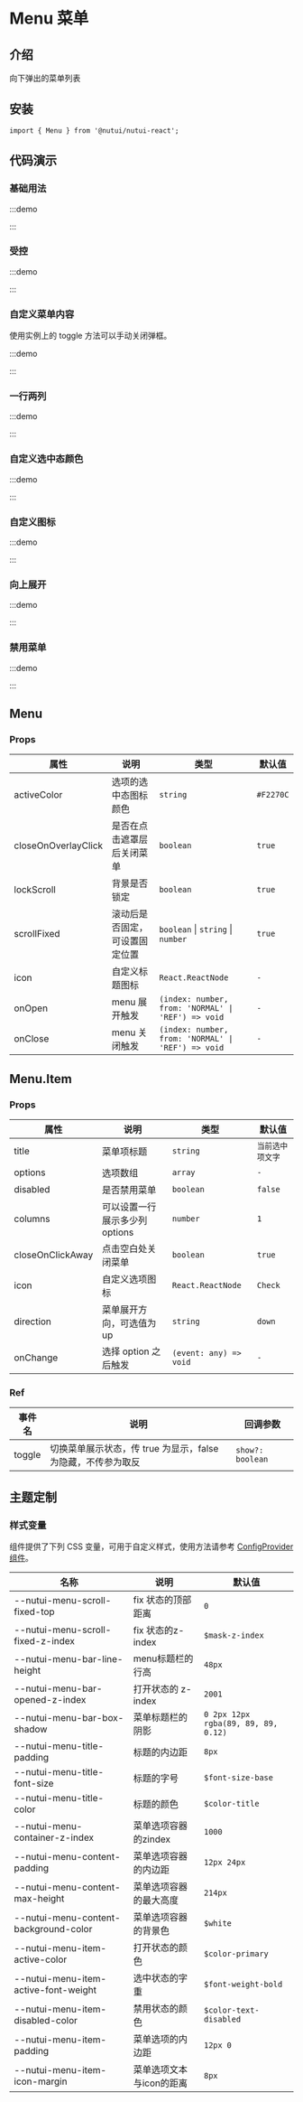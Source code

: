 # Menu 菜单

## 介绍

向下弹出的菜单列表

## 安装

```tsx
import { Menu } from '@nutui/nutui-react';
```

## 代码演示

### 基础用法

:::demo

<CodeBlock src='h5/demo1.tsx'></CodeBlock>

:::

### 受控

:::demo

<CodeBlock src='h5/demo2.tsx'></CodeBlock>

:::

### 自定义菜单内容

使用实例上的 toggle 方法可以手动关闭弹框。

:::demo

<CodeBlock src='h5/demo3.tsx'></CodeBlock>

:::

### 一行两列

:::demo

<CodeBlock src='h5/demo4.tsx'></CodeBlock>

:::

### 自定义选中态颜色

:::demo

<CodeBlock src='h5/demo5.tsx'></CodeBlock>

:::

### 自定义图标

:::demo

<CodeBlock src='h5/demo6.tsx'></CodeBlock>

:::

### 向上展开

:::demo

<CodeBlock src='h5/demo7.tsx'></CodeBlock>

:::

### 禁用菜单

:::demo

<CodeBlock src='h5/demo8.tsx'></CodeBlock>

:::

## Menu

### Props

| 属性 | 说明 | 类型 | 默认值 |
| --- | --- | --- | --- |
| activeColor | 选项的选中态图标颜色 | `string` | `#F2270C` |
| closeOnOverlayClick | 是否在点击遮罩层后关闭菜单 | `boolean` | `true` |
| lockScroll | 背景是否锁定 | `boolean` | `true` |
| scrollFixed | 滚动后是否固定，可设置固定位置 | `boolean` \| `string` \| `number` | `true` |
| icon | 自定义标题图标 | `React.ReactNode` | `-` |
| onOpen | menu 展开触发 | `(index: number, from: 'NORMAL' \| 'REF') => void` | `-` |
| onClose | menu 关闭触发 | `(index: number, from: 'NORMAL' \| 'REF') => void` | `-` |

## Menu.Item

### Props

| 属性 | 说明 | 类型 | 默认值 |
| --- | --- | --- | --- |
| title | 菜单项标题 | `string` | `当前选中项文字` |
| options | 选项数组 | `array` | `-` |
| disabled | 是否禁用菜单 | `boolean` | `false` |
| columns | 可以设置一行展示多少列 options | `number` | `1` |
| closeOnClickAway | 点击空白处关闭菜单 | `boolean` | `true` |
| icon | 自定义选项图标 | `React.ReactNode` | `Check` |
| direction | 菜单展开方向，可选值为up | `string` | `down` |
| onChange | 选择 option 之后触发 | `(event: any) => void` | `-` |

### Ref

| 事件名 | 说明 | 回调参数 |
| --- | --- | --- |
| toggle | 切换菜单展示状态，传 true 为显示，false 为隐藏，不传参为取反 | `show?: boolean` |

## 主题定制

### 样式变量

组件提供了下列 CSS 变量，可用于自定义样式，使用方法请参考 [ConfigProvider 组件](#/zh-CN/component/configprovider)。

| 名称 | 说明 | 默认值 |
| --- | --- | --- |
| \--nutui-menu-scroll-fixed-top | fix 状态的顶部距离 | `0` |
| \--nutui-menu-scroll-fixed-z-index | fix 状态的z-index | `$mask-z-index` |
| \--nutui-menu-bar-line-height | menu标题栏的行高 | `48px` |
| \--nutui-menu-bar-opened-z-index | 打开状态的 z-index | `2001` |
| \--nutui-menu-bar-box-shadow | 菜单标题栏的阴影 | `0 2px 12px rgba(89, 89, 89, 0.12)` |
| \--nutui-menu-title-padding | 标题的内边距 | `8px` |
| \--nutui-menu-title-font-size | 标题的字号 | `$font-size-base` |
| \--nutui-menu-title-color | 标题的颜色 | `$color-title` |
| \--nutui-menu-container-z-index | 菜单选项容器的zindex | `1000` |
| \--nutui-menu-content-padding | 菜单选项容器的内边距 | `12px 24px` |
| \--nutui-menu-content-max-height | 菜单选项容器的最大高度 | `214px` |
| \--nutui-menu-content-background-color | 菜单选项容器的背景色 | `$white` |
| \--nutui-menu-item-active-color | 打开状态的颜色 | `$color-primary` |
| \--nutui-menu-item-active-font-weight | 选中状态的字重 | `$font-weight-bold` |
| \--nutui-menu-item-disabled-color | 禁用状态的颜色 | `$color-text-disabled` |
| \--nutui-menu-item-padding | 菜单选项的内边距 | `12px 0` |
| \--nutui-menu-item-icon-margin | 菜单选项文本与icon的距离 | `8px` |


